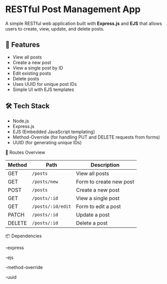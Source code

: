 # RESTful Post Management App

A simple RESTful web application built with **Express.js** and **EJS** that allows users to create, view, update, and delete posts.

## 🚀 Features

- View all posts
- Create a new post
- View a single post by ID
- Edit existing posts
- Delete posts
- Uses UUID for unique post IDs
- Simple UI with EJS templates

## 🛠️ Tech Stack

- Node.js
- Express.js
- EJS (Embedded JavaScript templating)
- Method-Override (for handling PUT and DELETE requests from forms)
- UUID (for generating unique IDs)

📝 Routes Overview

| Method | Path              | Description             |
| ------ | ----------------- | ----------------------- |
| GET    | `/posts`          | View all posts          |
| GET    | `/posts/new`      | Form to create new post |
| POST   | `/posts`          | Create a new post       |
| GET    | `/posts/:id`      | View a single post      |
| GET    | `/posts/:id/edit` | Form to edit a post     |
| PATCH  | `/posts/:id`      | Update a post           |
| DELETE | `/posts/:id`      | Delete a post           |

📦 Dependencies

-express

-ejs

-method-override

-uuid


